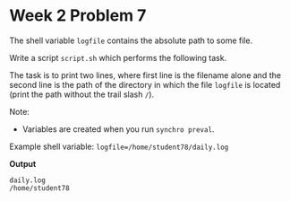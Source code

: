 # Week 2 Problem 7

The shell variable ` logfile ` contains the absolute path to some file. 

Write a script ` script.sh ` which performs the following task. 

The task is to print two lines, where first line is the filename alone and the second line is the path of the directory in which the file ` logfile ` is located (print the path without the trail slash ` / `).

Note:
- Variables are created when you run ` synchro preval `.

Example shell variable: ` logfile=/home/student78/daily.log `

**Output**

```
daily.log
/home/student78
```
